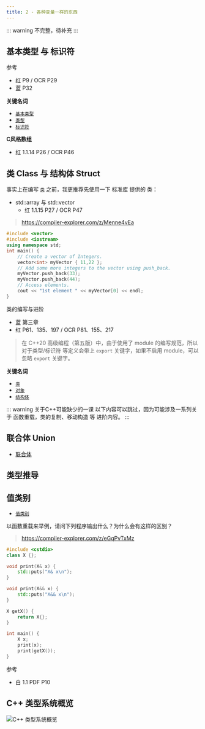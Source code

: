 ```yaml
---
title: 2 - 各种变量一样的东西
---
```


::: warning
不完整，待补充
:::

## 基本类型 与 标识符

参考
- 红 P9 / OCR P29
- 蓝 P32

**关键名词**
- [`基本类型`]
- [`类型`]
- [`标识符`]

**C风格数组**
- 红 1.1.14 P26 / OCR P46

## 类 Class 与 结构体 Struct
事实上在编写 [`类`] 之前，我更推荐先使用一下 标准库 提供的 类：
- std::array 与 std::vector
  - 红 1.1.15 P27 / OCR P47
> https://compiler-explorer.com/z/Menne4vEa
```cpp
#include <vector>
#include <iostream>
using namespace std;
int main() {
    // Create a vector of Integers.
    vector<int> myVector { 11,22 };
    // Add some more integers to the vector using push_back.
    myVector.push_back(33);
    myVector.push_back(44);
    // Access elements.
    cout << "1st element " << myVector[0] << endl;
}
```

类的编写与进阶
- 蓝 第三章
- 红 P61、135、197 / OCR P81、155、217
> 在 C++20 高级编程（第五版）中，由于使用了 module 的编写规范，所以对于类型/标识符
等定义会带上 `export` 关键字，如果不启用 module，可以忽略 `export` 关键字。


**关键名词**
- [`类`]
- [`对象`]
- [`结构体`](https://zh.cppreference.com/w/cpp/language/struct)

::: warning 关于C++可能缺少的一课
以下内容可以跳过，因为可能涉及一系列关于 函数重载，类的复制、移动构造 等 进阶内容。
:::

## 联合体 Union
- [联合体](https://zh.cppreference.com/w/cpp/language/union)

## 类型推导

## 值类别
- [`值类别`]

以函数重载来举例，请问下列程序输出什么？为什么会有这样的区别？
> https://compiler-explorer.com/z/eGqPvTxMz
```cpp
#include <cstdio>
class X {};

void print(X& x) {
    std::puts("X& x\n");
}

void print(X&& x) {
    std::puts("X&& x\n");
}

X getX() {
    return X{};
}

int main() {
    X x;
    print(x);
    print(getX());
}
```

参考
- 白 1.1 PDF P10

## C++ 类型系统概览
![C++ 类型系统概览](https://upload.cppreference.com/mwiki/images/9/96/cpp_types.svg)

[`基本类型`]: https://zh.cppreference.com/w/cpp/language/types
[`类型`]: https://zh.cppreference.com/w/cpp/language/type
[`值类别`]: https://zh.cppreference.com/w/cpp/language/value_category
[`运算符`]: https://zh.cppreference.com/w/cpp/language/operators
[`表达式`]: https://zh.cppreference.com/w/cpp/language/expressions
[`初始化`]: https://zh.cppreference.com/w/cpp/language/initialization
[`类`]: https://zh.cppreference.com/w/cpp/language/classes
[`标识符`]: https://zh.cppreference.com/w/cpp/language/identifiers
[`对象`]: https://zh.cppreference.com/w/cpp/language/object

<DiscourseComments />
